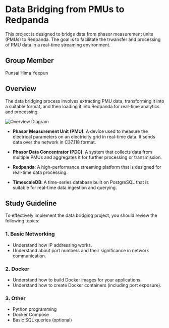 # Data Bridging from PMUs to Redpanda
This project is designed to bridge data from phasor measurement units (PMUs) to Redpanda. The goal is to facilitate the trwansfer and processing of PMU data in a real-time streaming environment.
## Group Member
Punsai
Hima
Yeepun
## Overview
The data bridging process involves extracting PMU data, transforming it into a suitable format, and then loading it into Redpanda for real-time analytics and processing.

![Overview Diagram](./Assets/Overview.png)

- **Phasor Measurement Unit (PMU)**: A device used to measure the electrical parameters on an electricity grid in real-time data. It sends data over the network in C37.118 format.

- **Phasor Data Concentrator (PDC)**: A system that collects data from multiple PMUs and aggregates it for further processing or transmission.

- **Redpanda**: A high-performance streaming platform that is designed for real-time data processing.

- **TimescaleDB**: A time-series database built on PostgreSQL that is suitable for real-time data ingestion and querying.

## Study Guideline
To effectively implement the data bridging project, you should review the following topics:

### 1. Basic Networking
- Understand how IP addressing works.
- Understand about port numbers and their significance in network communication.

### 2. Docker
- Understand how to build Docker images for your applications.
- Understand how to create Docker containers (including port exposure).

### 3. Other
- Python programming
- Docker Compose
- Basic SQL queries (optional)